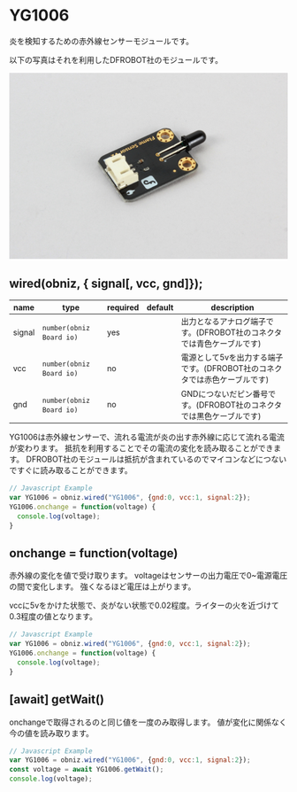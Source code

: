 # YG1006

炎を検知するための赤外線センサーモジュールです。

以下の写真はそれを利用したDFROBOT社のモジュールです。

![](./image.jpg)

## wired(obniz, { signal[, vcc, gnd]});

name | type | required | default | description
--- | --- | --- | --- | ---
signal | `number(obniz Board io)` | yes |  &nbsp; | 出力となるアナログ端子です。(DFROBOT社のコネクタでは青色ケーブルです)
vcc | `number(obniz Board io)` | no |  &nbsp; | 電源として5vを出力する端子です。(DFROBOT社のコネクタでは赤色ケーブルです)
gnd | `number(obniz Board io)` | no |  &nbsp; | GNDにつないだピン番号です。(DFROBOT社のコネクタでは黒色ケーブルです)

YG1006は赤外線センサーで、流れる電流が炎の出す赤外線に応じて流れる電流が変わります。
抵抗を利用することでその電流の変化を読み取ることができます。
DFROBOT社のモジュールは抵抗が含まれているのでマイコンなどにつないですぐに読み取ることができます。

```Javascript
// Javascript Example
var YG1006 = obniz.wired("YG1006", {gnd:0, vcc:1, signal:2});
YG1006.onchange = function(voltage) {
  console.log(voltage);
}
```

## onchange = function(voltage)

赤外線の変化を値で受け取ります。
voltageはセンサーの出力電圧で0~電源電圧の間で変化します。
強くなるほど電圧は上がります。

vccに5vをかけた状態で、炎がない状態で0.02程度。ライターの火を近づけて0.3程度の値となります。

```Javascript
// Javascript Example
var YG1006 = obniz.wired("YG1006", {gnd:0, vcc:1, signal:2});
YG1006.onchange = function(voltage) {
  console.log(voltage);
}
```

## [await] getWait()

onchangeで取得されるのと同じ値を一度のみ取得します。
値が変化に関係なく今の値を読み取ります。

```Javascript
// Javascript Example
var YG1006 = obniz.wired("YG1006", {gnd:0, vcc:1, signal:2});
const voltage = await YG1006.getWait();
console.log(voltage);
```